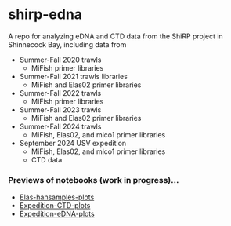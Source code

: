 # shirp-edna
A repo for analyzing eDNA and CTD data from the ShiRP project in Shinnecock Bay, including data from 

- Summer-Fall 2020 trawls
	- MiFish primer libraries
- Summer-Fall 2021 trawls  libraries
	- MiFish and Elas02  primer libraries
- Summer-Fall 2022 trawls
	- MiFish  primer  libraries
- Summer-Fall 2023 trawls
	- MiFish and Elas02  primer libraries
- Summer-Fall 2024 trawls
	- MiFish, Elas02, and mlco1  primer libraries
- September 2024 USV expedition
	- MiFish, Elas02, and mlco1   primer libraries
	- CTD data



### Previews of notebooks (work in progress)...

- [Elas-hansamples-plots](https://htmlpreview.github.io/?)
- [Expedition-CTD-plots](https://htmlpreview.github.io/?)
- [Expedition-eDNA-plots](https://htmlpreview.github.io/?)
